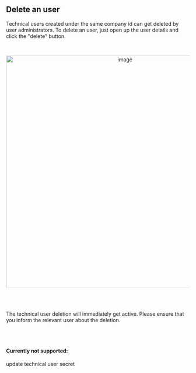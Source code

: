 ## Delete an user

Technical users created under the same company id can get deleted by user administrators.
To delete an user, just open up the user details and click the "delete" button.

<br>

<p align="center">
<img width="636" alt="image" src="https://user-images.githubusercontent.com/94133633/220774626-8400f4ed-86a0-4304-ab51-1dbec5df24b8.png">
</p>

<br>
<br>

The technical user deletion will immediately get active. Please ensure that you inform the relevant user about the deletion.

<br>
<br>

#### Currently not supported:

update technical user secret
